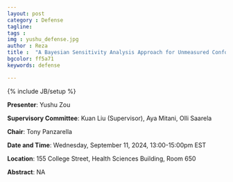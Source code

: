 ```yaml
---
layout: post
category : Defense
tagline: 
tags : 
img : yushu_defense.jpg
author : Reza
title :  "A Bayesian Sensitivity Analysis Approach for Unmeasured Confounding in Longitudinal Data (MSc Defense)"
bgcolor: ff5a71
keywords: defense

---
```


{% include JB/setup %}


**Presenter**:  Yushu Zou

**Supervisory Committee**:  Kuan Liu (Supervisor), Aya Mitani, Olli Saarela

**Chair**: Tony Panzarella

**Date and Time**:  Wednesday, September 11, 2024, 13:00-15:00pm EST

**Location**:  155 College Street, Health Sciences Building, Room 650





<!--more-->

**Abstract**: NA
